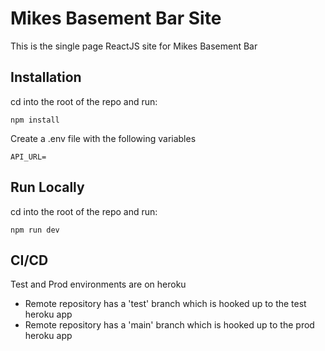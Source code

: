 # Mikes Basement Bar Site

This is the single page ReactJS site for Mikes Basement Bar

## Installation

cd into the root of the repo and run:

`
npm install
`

Create a .env file with the following variables

`
API_URL=
`

## Run Locally

cd into the root of the repo and run:

`
npm run dev
`

## CI/CD

Test and Prod environments are on heroku

- Remote repository has a 'test' branch which is hooked up to the test heroku app
- Remote repository has a 'main' branch which is hooked up to the prod heroku app
